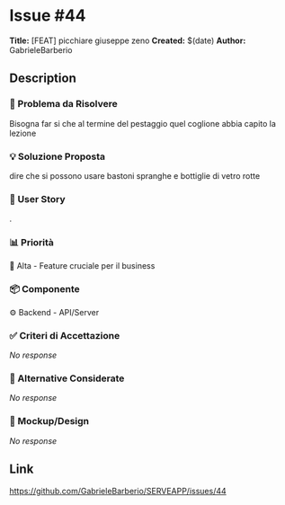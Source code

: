 # Issue #44

**Title:** [FEAT] picchiare giuseppe zeno
**Created:** $(date)
**Author:** GabrieleBarberio

## Description
### 🎯 Problema da Risolvere

Bisogna far si che al termine del pestaggio quel coglione abbia capito la lezione 

### 💡 Soluzione Proposta

dire che si possono usare bastoni spranghe e bottiglie di vetro rotte 

### 👤 User Story

.

### 📊 Priorità

🔴 Alta - Feature cruciale per il business

### 📦 Componente

⚙️ Backend - API/Server

### ✅ Criteri di Accettazione

_No response_

### 🔄 Alternative Considerate

_No response_

### 🎨 Mockup/Design

_No response_

## Link
https://github.com/GabrieleBarberio/SERVEAPP/issues/44
